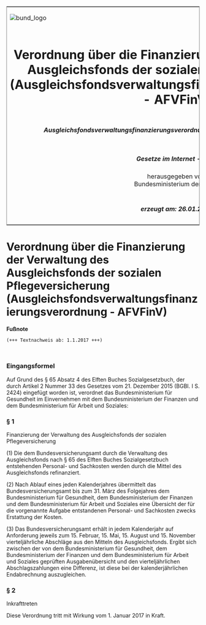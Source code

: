 <span id="DECKBLATT.html"></span>

<table border="0" frame="border" width="100%">

<tr valign="top">

<td align="left">

![bund\_logo](BfJ_2021_Web_de_de.gif)

</td>

<td align="right">

 

</td>

</tr>

<tr align="center" valign="middle">

<td colspan="2">

# Verordnung über die Finanzierung der Verwaltung des Ausgleichsfonds der sozialen Pflegeversicherung (Ausgleichsfondsverwaltungsfinanzierungsverordnung - AFVFinV)

</td>

</tr>

<tr align="center" valign="middle">

<td colspan="2">

##### Ausgleichsfondsverwaltungsfinanzierungsverordnung vom 1. Januar 2017 (BGBl. I S. 2)

</td>

</tr>

<tr align="center" valign="middle">

<td colspan="2">

  
  

##### Gesetze im Internet - ePub  
  
herausgegeben vom  
Bundesministerium der Justiz

</td>

</tr>

<tr align="center" valign="bottom">

<td colspan="2">

  
  

##### erzeugt am: 26.01.2022

</td>

</tr>

</table>

<span id="BJNR000200017.html"></span>

# Verordnung über die Finanzierung der Verwaltung des Ausgleichsfonds der sozialen Pflegeversicherung (Ausgleichsfondsverwaltungsfinanzierungsverordnung - AFVFinV)

<div>

  
**Fußnote**

<div class="jnhtml">

<div>

<div class="jurAbsatz">

  

``` 
(+++ Textnachweis ab: 1.1.2017 +++)

 
```

</div>

</div>

</div>

</div>

<span id="BJNR000200017BJNE000100000.html"></span>

### Eingangsformel  

<div>

<div class="jnhtml">

<div>

<div class="jurAbsatz">

Auf Grund des § 65 Absatz 4 des Elften Buches Sozialgesetzbuch, der
durch Artikel 2 Nummer 33 des Gesetzes vom 21. Dezember 2015 (BGBl. I S.
2424) eingefügt worden ist, verordnet das Bundesministerium für
Gesundheit im Einvernehmen mit dem Bundesministerium der Finanzen und
dem Bundesministerium für Arbeit und Soziales:

</div>

</div>

</div>

</div>

<span id="BJNR000200017BJNE000200000.html"></span>

### § 1  
Finanzierung der Verwaltung des Ausgleichsfonds der sozialen Pflegeversicherung

<div>

<div class="jnhtml">

<div>

<div class="jurAbsatz">

(1) Die dem Bundesversicherungsamt durch die Verwaltung des
Ausgleichsfonds nach § 65 des Elften Buches Sozialgesetzbuch
entstehenden Personal- und Sachkosten werden durch die Mittel des
Ausgleichsfonds refinanziert.

</div>

<div class="jurAbsatz">

(2) Nach Ablauf eines jeden Kalenderjahres übermittelt das
Bundesversicherungsamt bis zum 31. März des Folgejahres dem
Bundesministerium für Gesundheit, dem Bundesministerium der Finanzen und
dem Bundesministerium für Arbeit und Soziales eine Übersicht der für die
vorgenannte Aufgabe entstandenen Personal- und Sachkosten zwecks
Erstattung der Kosten.

</div>

<div class="jurAbsatz">

(3) Das Bundesversicherungsamt erhält in jedem Kalenderjahr auf
Anforderung jeweils zum 15. Februar, 15. Mai, 15. August und 15.
November vierteljährliche Abschläge aus den Mitteln des Ausgleichsfonds.
Ergibt sich zwischen der von dem Bundesministerium für Gesundheit, dem
Bundesministerium der Finanzen und dem Bundesministerium für Arbeit und
Soziales geprüften Ausgabenübersicht und den vierteljährlichen
Abschlagszahlungen eine Differenz, ist diese bei der kalenderjährlichen
Endabrechnung auszugleichen.

</div>

</div>

</div>

</div>

<span id="BJNR000200017BJNE000300000.html"></span>

### § 2  
Inkrafttreten

<div>

<div class="jnhtml">

<div>

<div class="jurAbsatz">

Diese Verordnung tritt mit Wirkung vom 1. Januar 2017 in Kraft.

</div>

</div>

</div>

</div>
